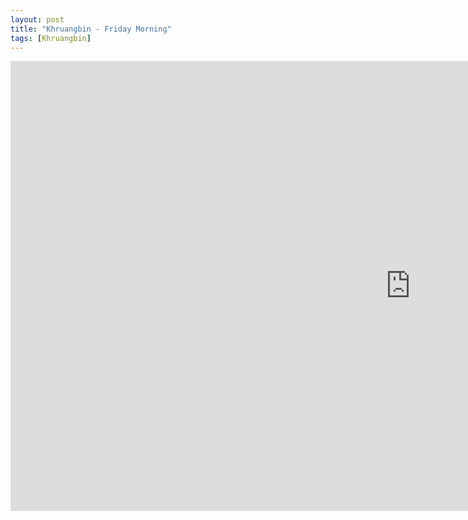 ```yaml
---
layout: post
title: "Khruangbin - Friday Morning"
tags: [Khruangbin]
---
```


<div class="embed-responsive embed-responsive-16by9">
    <iframe width="1280" height="720" src="https://www.youtube.com/embed/KjQSSYOTXzk" frameborder="0" allow="autoplay; encrypted-media" allowfullscreen></iframe>
</div>

